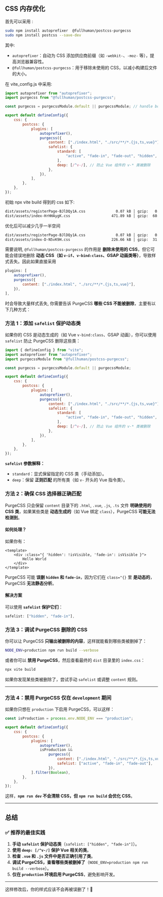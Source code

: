 

## CSS 内存优化
首先可以采用 : 
```sh
sudo npm install autoprefixer  @fullhuman/postcss-purgecss
sudo npm install postcss --save-dev
```

其中:
- `autoprefixer`：自动为 CSS 添加供应商前缀（如 `-webkit-`、`-moz-` 等），提高浏览器兼容性。
- `@fullhuman/postcss-purgecss`：用于移除未使用的 CSS，以减小构建后文件的大小。


在 vite_config.js 中采用: 
```js 
import autoprefixer from "autoprefixer";
import purgecss from "@fullhuman/postcss-purgecss";

const purgecss = purgecssModule.default || purgecssModule; // handle both CommonJS and ES modules 

export default defineConfig({
    css: {
        postcss: {
            plugins: [
                autoprefixer(),
                purgecss({
                    content: ["./index.html", "./src/**/*.{js,ts,vue}"],
                    safelist: {
                        standard: [
                            "active", "fade-in", "fade-out", "hidden", "show",  // 你的动态类名
                        ],
                        deep: [/^v-/], // 防止 Vue 组件的 v-* 类被删除
                    },
                }),
            ],
        },
    },
});

```

初始 npx vite build 得到的 css 如下: 
```sh
dist/assets/registerPage-BJlDQy1A.css              0.07 kB │ gzip:   0.09 kB
dist/assets/index-HrHHAygK.css                   471.89 kB │ gzip:  60.57 kB
```

优化后可以减少几乎一半空间
```sh
dist/assets/registerPage-BJlDQy1A.css              0.07 kB │ gzip:   0.09 kB
dist/assets/index-D-N5vK9H.css                   226.66 kB │ gzip:  31.59 kB
```


需要说明, `@fullhuman/postcss-purgecss` 的作用是 **删除未使用的 CSS**，但它可能会错误地删除 **动态 CSS（如 `v-if`、`v-bind:class`、GSAP 动画类等）**，导致样式丢失。因此如果直接采用 
```js
plugins: [
	autoprefixer(),
	purgecss({
		content: ["./index.html", "./src/**/*.{js,ts,vue}"],
	}),
],
```
时会导致大量样式丢失, 你需要告诉 PurgeCSS **哪些 CSS 不能被删除**，主要有以下几种方式：

### **方法 1：添加 `safelist` 保护动态类**

如果你的 CSS 是动态生成的（如 Vue `v-bind:class`、GSAP 动画），你可以使用 `safelist` 防止 PurgeCSS 删除这些类：

```js
import { defineConfig } from "vite";
import autoprefixer from "autoprefixer";
import purgecssModule from "@fullhuman/postcss-purgecss";

const purgecss = purgecssModule.default || purgecssModule;

export default defineConfig({
    css: {
        postcss: {
            plugins: [
                autoprefixer(),
                purgecss({
                    content: ["./index.html", "./src/**/*.{js,ts,vue}"],
                    safelist: {
                        standard: [
                            "active", "fade-in", "fade-out", "hidden", "show",  // 你的动态类名
                        ],
                        deep: [/^v-/], // 防止 Vue 组件的 v-* 类被删除
                    },
                }),
            ],
        },
    },
});
```

**`safelist` 参数解释：**
- `standard`：显式保留指定的 CSS 类（手动添加）。
- `deep`：保留 **正则匹配** 的所有类（如 `v-` 开头的 Vue 指令类）。

### **方法 2：确保 CSS 选择器正确匹配**

PurgeCSS 只会保留 `content` 目录下的 `.html`, `.vue`, `.js`, `.ts` 文件 **明确使用的 CSS 类**，如果某些类是 **动态生成的**（如 Vue 绑定 `class`），PurgeCSS **可能无法检测到**。

#### **如何处理？**

如果你有：

```vue
<template>
    <div :class="{ 'hidden': !isVisible, 'fade-in': isVisible }">
        Hello World
    </div>
</template>
```

PurgeCSS 可能 **误删 `hidden` 和 `fade-in`**，因为它们在 `class="{}` 里 **是动态的**，PurgeCSS **无法静态分析**。

#### **解决方案**

可以使用 **`safelist` 保护它们**：

```js
safelist: ["hidden", "fade-in"],
```

### **方法 3：调试 PurgeCSS 删除的 CSS**

你可以让 PurgeCSS **只输出被删除的内容**，这样就能看到哪些类被删掉了：

```sh
NODE_ENV=production npm run build --verbose
```

或者你可以 **禁用 PurgeCSS**，然后查看最终的 `dist` 目录里的 `index.css`：

```sh
npx vite build
```

如果你发现某些类被删除了，尝试手动 `safelist` 或调整 `content` 规则。

---

### **方法 4：禁用 PurgeCSS 仅在 `development` 期间**

如果你只想在 `production` 下启用 PurgeCSS，可以这样：

```js
const isProduction = process.env.NODE_ENV === "production";

export default defineConfig({
    css: {
        postcss: {
            plugins: [
                autoprefixer(),
                isProduction &&
                    purgecss({
                        content: ["./index.html", "./src/**/*.{js,ts,vue}"],
                        safelist: ["active", "fade-in", "fade-out"],
                    }),
            ].filter(Boolean),
        },
    },
});
```

这样，**`npm run dev` 不会清除 CSS，但 `npm run build` 会优化 CSS**。

---

## **总结**

### ✅ **推荐的最佳实践**

1. **手动 `safelist` 保护动态类**（`safelist: ["hidden", "fade-in"]`）。
2. **使用 `deep: [/^v-/]` 保护 Vue 相关的类**。
3. **检查 `.vue` 和 `.js` 文件中是否正确引用了类**。
4. **调试 PurgeCSS，查看哪些类被删掉了**（`NODE_ENV=production npm run build --verbose`）。
5. **仅在 `production` 环境启用 PurgeCSS**，避免影响开发。

---

这样修改后，你的样式应该不会再被误删了！🚀